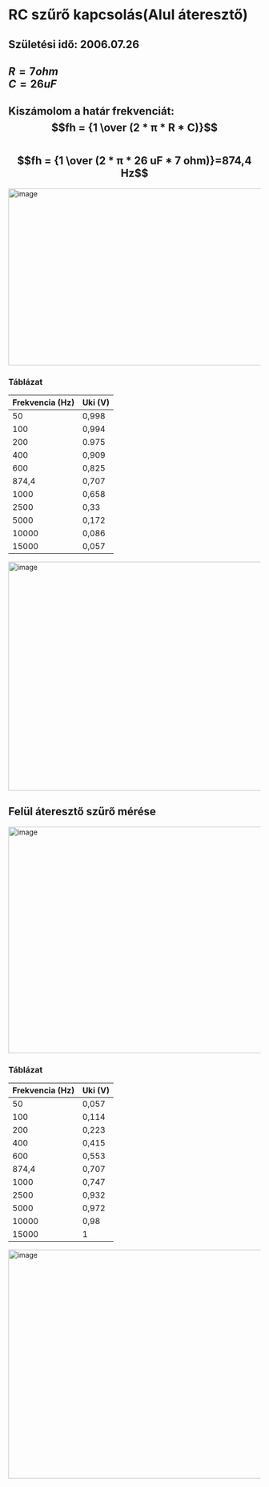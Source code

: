 # RC szűrő kapcsolás(Alul áteresztő)    

## Születési idő: 2006.07.26    

$R= 7ohm$     
$C= 26uF$      
---  
Kiszámolom a határ frekvenciát:      
$$fh = {1 \over (2 * π * R * C)}$$   
$$fh = {1 \over (2 * π * 26 uF * 7 ohm)}=874,4 Hz$$
---
<img width="718" height="353" alt="image" src="https://github.com/user-attachments/assets/6b2e2625-9e70-42da-b7a5-80a4ab8ba2c7" />

### Táblázat   
|Frekvencia (Hz)|	Uki (V)|
|---------------|--------|
|50             |0,998   |
|100            |0,994   |
|200            |0.975   |
|400            |0,909   |
|600            |0,825   |
|874,4          |	0,707  |
|1000           |	0,658  |
|2500           |	0,33   |
|5000           |	0,172  |
|10000          |	0,086  |
|15000          |	0,057  |
<img width="750" height="457" alt="image" src="https://github.com/user-attachments/assets/23c2cb83-c198-4783-a721-883362189fa5" />        

## Felül áteresztő szűrő mérése
<img width="890" height="452" alt="image" src="https://github.com/user-attachments/assets/59308778-3b11-4c9a-8255-7997d791d137" />


### Táblázat   
|Frekvencia (Hz)|	Uki (V)|
|---------------|--------|
|50             | 0,057  |
|100            | 0,114  |
|200            | 0,223  |
|400            | 0,415  |
|600            | 0,553  |
|874,4          | 0,707  |
|1000           | 0,747  |
|2500           |	0,932  |
|5000           |	0,972  |
|10000          |	0,98   |
|15000          | 1      |

<img width="751" height="457" alt="image" src="https://github.com/user-attachments/assets/9dd719b7-9ca3-45ba-8e0b-0b812faf98f4" />


